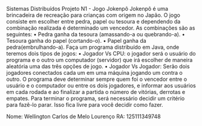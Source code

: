 Sistemas Distribuídos
Projeto N1 - Jogo Jokenpô
Jokenpô é uma brincadeira de recreação para crianças com origem no Japão. O jogo consiste em
escolher entre pedra, papel ou tesoura e dependendo da combinação realizada é determinado um
vencedor. As combinações são as seguintes:
• Pedra ganha da tesoura (amassando-a ou quebrando-a).
• Tesoura ganha do papel (cortando-o).
• Papel ganha da pedra(embrulhando-a).
Faça um programa distribuído em Java, onde teremos dois tipos de jogos:
• Jogador Vs CPU: o jogador será o usuário do programa e o outro um computador (servidor)
que irá escolher de maneira aleatória uma das três opções de jogo.
• Jogador Vs Jogador: Serão dois jogadores conectados cada um em uma máquina jogando
um contra o outro.
O programa deve determinar sempre quem foi o vencedor entre o usuário e o computador ou entre
os dois jogadores, e informar aos usuários em cada rodada e ao finalizar a partida o número de
vitórias, derrotas e empates.
Para terminar o programa, será necessário decidir um critério para fazê-lo parar. Isso fica livre para
você decidir como fazer.

Nome: Wellington Carlos de Melo Lourenço
RA: 125111349748

